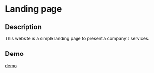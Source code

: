 # Landing page
## Description
This website is a simple landing page to present a company's services.

## Demo
[demo](https://mohamed-dahni.github.io/featured-website/)
